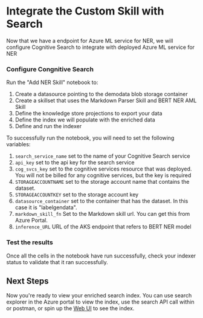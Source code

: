 # Integrate the Custom Skill with Search

Now that we have a endpoint for Azure ML service for NER, we will configure Cognitive Search to integrate with  deployed Azure ML service for NER


### Configure Congnitive Search

Run the "Add NER Skill" notebook to:

1. Create a datasource pointing to the demodata blob storage container
2. Create a skillset that uses the Markdown Parser Skill and BERT NER AML Skill
3. Define the knowledge store projections to export your data
4. Define the index we will populate with the enriched data
5. Define and run the indexer

To successfully  run the notebook, you will need to set the following variables:

1. `search_service_name` set to the name of your Cognitive Search service
2. `api_key` set to the api key for the search service
3. `cog_svcs_key` set to the cognitive services resource that was deployed. You will not be billed for any cognitive services, but the key is required
4. `STORAGEACCOUNTNAME` set to the storage account name that contains the dataset.
5. `STORAGEACCOUNTKEY` set to the storage account key
6. `datasource_container` set to the container that has the dataset. In this case it is "labelgendata".
7. `markdown_skill_fn` Set to the Markdown skill url. You can get this from Azure Portal.
8. `inference_URL` URL of the AKS endpoint that refers to BERT NER model

### Test the results

Once all the cells in the notebook have run successfully, check your indexer status to validate that it ran successfully.



## Next Steps

Now you're ready to view your enriched search index. You can use search explorer in the Azure portal to view the index, use the search API call within or postman, or spin up the [Web UI](https://github.com/Azure-Samples/azure-search-knowledge-mining/tree/master/02%20-%20Web%20UI%20Template) to see the index.